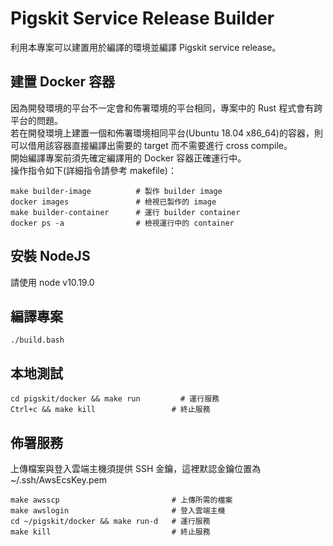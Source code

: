 # Pigskit Service Release Builder  

利用本專案可以建置用於編譯的環境並編譯 Pigskit service release。  

## 建置 Docker 容器  

因為開發環境的平台不一定會和佈署環境的平台相同，專案中的 Rust 程式會有跨平台的問題。  
若在開發環境上建置一個和佈署環境相同平台(Ubuntu 18.04 x86_64)的容器，則可以借用該容器直接編譯出需要的 target 而不需要進行 cross compile。  
開始編譯專案前須先確定編譯用的 Docker 容器正確運行中。  
操作指令如下(詳細指令請參考 makefile)：  

```
make builder-image          # 製作 builder image
docker images               # 檢視已製作的 image
make builder-container      # 運行 builder container
docker ps -a                # 檢視運行中的 container
```

## 安裝 NodeJS

請使用 node v10.19.0

## 編譯專案  

```
./build.bash
```

## 本地測試

```
cd pigskit/docker && make run         # 運行服務
Ctrl+c && make kill                 # 終止服務
```

## 佈署服務

上傳檔案與登入雲端主機須提供 SSH 金鑰，這裡默認金鑰位置為 ~/.ssh/AwsEcsKey.pem

```
make awsscp                         # 上傳所需的檔案
make awslogin                       # 登入雲端主機
cd ~/pigskit/docker && make run-d   # 運行服務
make kill                           # 終止服務
```